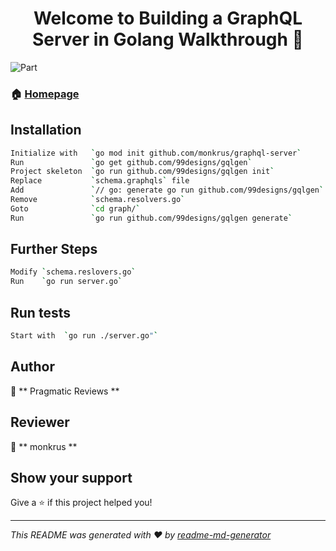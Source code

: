 <h1 align="center">Welcome to Building a GraphQL Server in Golang   Walkthrough 👋</h1>

<p>

  <img alt="Part" src="https://img.shields.io/badge/version-01-blue.svg?cacheSeconds=2592000" />

</p>

### 🏠 [Homepage](https://www.youtube.com/watch?v=ocNw1GHovUI)

## Installation

```sh
Initialize with   `go mod init github.com/monkrus/graphql-server`
Run               `go get github.com/99designs/gqlgen`
Project skeleton  `go run github.com/99designs/gqlgen init`
Replace           `schema.graphqls` file
Add               `// go: generate go run github.com/99designs/gqlgen` to resolver.go
Remove            `schema.resolvers.go`
Goto              `cd graph/`
Run               `go run github.com/99designs/gqlgen generate`
```

## Further Steps

```sh
Modify `schema.reslovers.go`
Run    `go run server.go` 
```

## Run tests

```sh
Start with  `go run ./server.go"`
```
## Author

👤 ** Pragmatic Reviews **
## Reviewer

👤 ** monkrus **
## Show your support

Give a ⭐️ if this project helped you!
***
_This README was generated with ❤️ by [readme-md-generator](https://github.com/kefranabg/readme-md-generator)_
